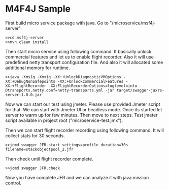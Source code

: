 # M4F4J Sample

First build micro service package with java. Go to "/microservice/msf4j-server".
```
>>cd msf4j-server
>>mvn clean install
```

Then start micro service using following command.
It basically unlock commercial features and let us to enable flight recorder.
Also it will use predefined netty transport configuration file.
And also it will allocated some additional memory for runtime.
```
>>java -Xms1g -Xmx1g -XX:+UnlockDiagnosticVMOptions -XX:+DebugNonSafepoints -XX:+UnlockCommercialFeatures -XX:+FlightRecorder -XX:FlightRecorderOptions=loglevel=info -Dtransports.netty.conf=netty-transports.yml -jar target/swagger-jaxrs-server-1.0.0.jar
```

Now we can start our test using jmeter. Please use provided Jmeter script for that. We can start with Jmeter UI or headless mode.
Once its started let server to warm up for few minutes. Then move to next steps. Test jmeter script available in project root ("microservice-test.jmx").

Then we can start flight recorder recording using following command. It will collect stats for 30 seconds.
```
>>jcmd swagger JFR.start settings=profile duration=30s filename=stackobjectpool_2.jfr
```

Then check until flight recorder complete.
```
>>jcmd swagger JFR.check
```
Now you have complete JFR and we can analyze it with java mission control.

